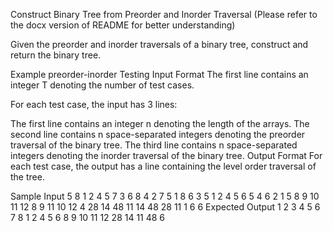 Construct Binary Tree from Preorder and Inorder Traversal (Please refer to the docx version of README for better understanding)


Given the preorder and inorder traversals of a binary tree, construct and return the binary tree.

Example
preorder-inorder
Testing
Input Format
The first line contains an integer T denoting the number of test cases.

For each test case, the input has 3 lines:

The first line contains an integer n denoting the length of the arrays.
The second line contains n space-separated integers denoting the preorder traversal of the binary tree.
The third line contains n space-separated integers denoting the inorder traversal of the binary tree.
Output Format
For each test case, the output has a line containing the level order traversal of the tree.

Sample Input
5
8
1 2 4 5 7 3 6 8
4 2 7 5 1 8 6 3
5
1 2 4 5 6
5 4 6 2 1
5
8 9 10 11 12
8 9 11 10 12
4
28 14 48 11
14 48 28 11
1
6
6
Expected Output
1 2 3 4 5 6 7 8
1 2 4 5 6
8 9 10 11 12
28 14 11 48
6